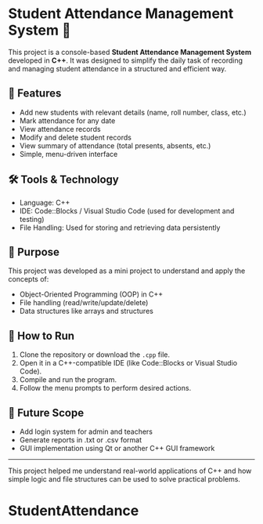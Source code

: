 # Student Attendance Management System 📘

This project is a console-based **Student Attendance Management System** developed in **C++**. It was designed to simplify the daily task of recording and managing student attendance in a structured and efficient way.

## 🔧 Features

- Add new students with relevant details (name, roll number, class, etc.)
- Mark attendance for any date
- View attendance records
- Modify and delete student records
- View summary of attendance (total presents, absents, etc.)
- Simple, menu-driven interface

## 🛠️ Tools & Technology

- Language: C++
- IDE: Code::Blocks / Visual Studio Code (used for development and testing)
- File Handling: Used for storing and retrieving data persistently

## 🎯 Purpose

This project was developed as a mini project to understand and apply the concepts of:
- Object-Oriented Programming (OOP) in C++
- File handling (read/write/update/delete)
- Data structures like arrays and structures

## 📁 How to Run

1. Clone the repository or download the `.cpp` file.
2. Open it in a C++-compatible IDE (like Code::Blocks or Visual Studio Code).
3. Compile and run the program.
4. Follow the menu prompts to perform desired actions.

## 📝 Future Scope

- Add login system for admin and teachers
- Generate reports in .txt or .csv format
- GUI implementation using Qt or another C++ GUI framework

---

This project helped me understand real-world applications of C++ and how simple logic and file structures can be used to solve practical problems.
# StudentAttendance
